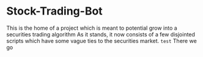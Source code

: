 # Stock-Trading-Bot

This is the home of a project which is meant to potential grow into a securities trading algorithm
As it stands, it now consists of a few disjointed scripts which have some vague ties to the securities market.
`test`
There we go
